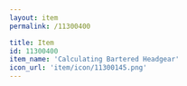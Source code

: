 ```yaml
---
layout: item
permalink: /11300400

title: Item
id: 11300400
item_name: 'Calculating Bartered Headgear'
icon_url: 'item/icon/11300145.png'
---
```

